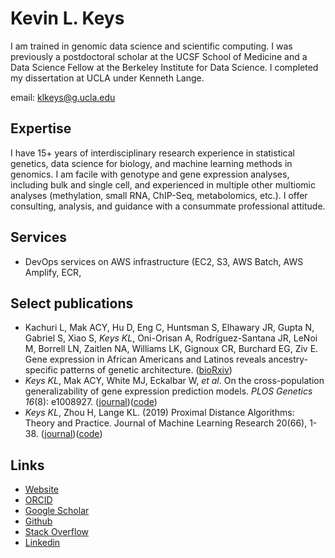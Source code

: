 # Kevin L. Keys 

I am trained in genomic data science and scientific computing. I was previously a postdoctoral scholar at the UCSF School of Medicine and a Data Science Fellow at the Berkeley Institute for Data Science. I completed my dissertation at UCLA under Kenneth Lange.

email: klkeys@g.ucla.edu

## Expertise
I have 15+ years of interdisciplinary research experience in statistical genetics, data science for biology, and machine learning methods in genomics.
I am facile with genotype and gene expression analyses, including bulk and single cell, and experienced in multiple other multiomic analyses (methylation, small RNA, ChIP-Seq, metabolomics, etc.).
I offer consulting, analysis, and guidance with a consummate professional attitude.

## Services
* DevOps services on AWS infrastructure (EC2, S3, AWS Batch, AWS Amplify, ECR, 

## Select publications

- Kachuri L, Mak ACY, Hu D, Eng C, Huntsman S, Elhawary JR, Gupta N, Gabriel S, Xiao S, *Keys KL*, Oni-Orisan A,  Rodríguez-Santana JR, LeNoi M, Borrell LN, Zaitlen NA, Williams LK, Gignoux CR, Burchard EG, Ziv E. Gene expression in African Americans and Latinos reveals ancestry-specific patterns of genetic architecture. ([bioRxiv](https://www.biorxiv.org/content/10.1101/2021.08.19.456901v2))
- *Keys KL*, Mak ACY,  White MJ, Eckalbar W, _et al_. On the cross-population generalizability of gene expression prediction models. _PLOS Genetics_ *16*(8): e1008927. ([journal](https://journals.plos.org/plosgenetics/article?id=10.1371/journal.pgen.1008927))([code](https://github.com/klkeys/sage-geuvadis-predixcan))
- *Keys KL*, Zhou H, Lange KL.  (2019) Proximal Distance Algorithms: Theory and Practice. Journal of Machine Learning Research 20(66), 1-38. ([journal](https://jmlr.org/papers/v20/17-687.html))([code](https://github.com/klkeys/proxdist))

## Links
- [Website](https://kevinkeys.net)
- [ORCID](https://orcid.org/0000-0003-4886-6666)
- [Google Scholar](https://scholar.google.co.uk/citations?hl=en&pli=1&user=eTFiNfQAAAAJ)
- [Github](https://github.com/klkeys)
- [Stack Overflow](https://stackoverflow.com/users/4536078/kevin-l-keys)
- [Linkedin](https://www.linkedin.com/in/klkeys)
